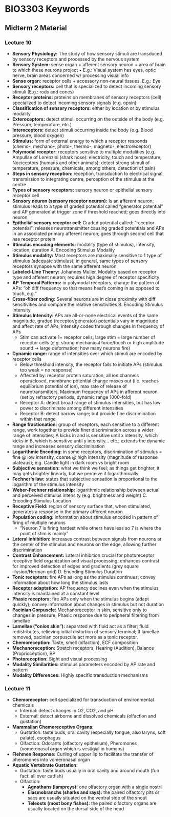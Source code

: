 # BIO3303 Keywords

## Midterm 2 Material

### Lecture 10
* **Sensory Physiology:** The study of how sensory stimuli are transduced by sensory receptors and processed by the nervous system
* **Sensory System:** sense organ + afferent sensory neuron + area of brain to which these neurons project
  •	E.g.: Visual system has eyes, optic nerve, brain areas concerned w/ processing visual info
* **Sense organ:** receptor cells + accessory non-neural tissues, E.g.: Eye
* **Sensory receptors:** cell that is specialized to detect incoming sensory stimuli (E.g.: rods and cones)
* **Receptor proteins:** proteins on membranes of sensory receptors (cell) specialized to detect incoming sensory signals (e.g. opsin)
* **Classification of sensory receptors:** either by location or by stimulus modality
* **Exteroceptors:** detect stimuli occurring on the outside of the body (e.g. Pressure, temperature, etc.)
* **Interoceptors:** detect stimuli occurring inside the body (e.g. Blood pressure, blood oxygen)
* **Stimulus:** form of external energy to which a receptor responds (chemo-, mechano-, photo-, thermo-, magneto-, electroreceptor)
* **Polymodal receptor:** receptors sensitive to multiple modalities (e.g. Ampullae of Lorenzini (shark nose): electricity, touch and temperature; Nociceptors (humans and other animals): detect strong stimuli of temperature, pressure, chemicals, among others; detection of pain)
* **Steps in sensory reception:** reception, transduction to electrical signal, transmission to integrating centre, perception of the stimulus at the centre
* **Types of sensory receptors:** sensory neuron or epithelial sensory receptor cell
* **Sensory neuron (sensory receptor neuron):** Is an afferent neuron; stimulus leads to a type of graded potential called “generator potential” and AP generated at trigger zone if threshold reached; goes directly into neuron
* **Epithelial sensory receptor cell:** Graded potential called: “receptor potential”; releases neurotransmitter causing graded potentials and APs in an associated primary afferent neuron; goes through second cell that has receptor protein
* **Stimulus encoding elements:** modality (type of stimulus), intensity, location, duration
A. Encoding Stimulus Modality
* **Stimulus modality:** Most receptors are maximally sensitive to 1 type of stimulus (adequate stimulus); in general, same types of sensory receptors synapse with the same afferent neuron
* **Labeled-Line Theory:** Johannes Muller, Modality based on receptor type and afferent neuron; requires high degree of receptor specificity
* **AP Temporal Patterns:** in polymodal receptors, change the pattern of APs: “oh diff frequency so that means heat’s coming in as opposed to touch, e.g.”
* **Cross-fiber coding:** Several neurons are in close proximity with diff sensitivities and compare the relative sensitivities
B. Encoding Stimulus Intensity
* **Stimulus Intensity:** APs are all-or-none electrical events of the same magnitude, graded (receptor/generator) potentials vary in magnitude and affect rate of APs; intensity coded through changes in frequency of APs
  -	Stim can activate 1+ receptor cells; large stim = large number of receptor cells (e.g. strong mechanical force/touch or high amplitude sound -> large deformation; how many neurons fire)
* **Dynamic range:** range of intensities over which stimuli are encoded by receptor cells
  *	Below threshold intensity, the receptor fails to initiate APs (stimulus too weak = no response)
  * Affected by: receptor protein saturation, all ion channels open/closed, membrane potential change maxes out (i.e. reaches equilibrium potential of ion), max rate of release of neurotransmitters, Maximum frequency of APs in afferent neuron (set by refractory periods, dynamic range 1000-fold)
  * Receptor A: detect broad range of stimulus intensities, but has low power to discriminate among different intensities
  * Receptor B: detect narrow range; but provide fine discrimination within that range
* **Range fractionation:** group of receptors, each sensitive to a different range, work together to provide finer discrimination across a wider range of intensities; A kicks in and is sensitive until x intensity, which kicks in B, which is sensitive until y intensity… etc.; extends the dynamic range and increases sensory discrimination
* **Logarithmic Encoding:** in some receptors, discrimination of stimulus = fine @ low intensity, coarse @ high intensity (magnitude of response plateaus); e.g. Candle light in dark room vs bright room
* **Subjective sensation:** what we think we feel; as things get brighter, it may gets brighter linearly, but we perceive it logarithmically
* **Fechner's law:** states that subjective sensation is proportional to the logarithm of the stimulus intensity
* **Weber-Fechner relationship:** logarithmic relationship between actual and perceived stimulus intensity (e.g. brightness and weight)
C. Encoding Stimulus Location
* **Receptive Field:** region of sensory surface that, when stimulated, generates a response in the primary afferent neuron
* **Population coding:** information about stimulus encoded in pattern of firing of multiple neurons
  -	“Neuron 7 is firing hardest while others have less so 7 is where the point of stim is mainly”
* **Lateral inhibition:** increases contrast between signals from neurons at the center of the stimulus and neurons on the edge, allowing further discrimination
* **Contrast Enhancement:** Lateral inhibition crucial for photoreceptor receptive field organization and visual processing; enhances contrast for improved detection of edges and gradients (grey square illusion/Herman grid)
D. Encoding Stimulus Duration
* **Tonic receptors:** fire APs as long as the stimulus continues; convey information about how long the stimulus lasts
* **Receptor adaptation:** AP frequency declines even when the stimulus intensity is maintained at a constant level
* **Phasic receptors:** fire APs only when the stimulus begins (adapt quickly); convey information about changes in stimulus but not duration 
* **Pacinian Corpuscle:** Mechanoreceptor in skin, sensitive only to changes in pressure, Phasic response due to peripheral filtering from lamellae
* **Lamellae (“onion skin”):** separated with fluid act as a filter; fluid redistributes, relieving initial distortion of sensory terminal; If lamellae removed, pacinian corpuscule act more as a tonic receptor.
* **Chemoreception:** Taste, smell (olfaction), ECF composition
* **Mechanoreception:** Stretch receptors, Hearing (Audition), Balance (Proprioception), BP
* **Photoreception:** Sight and visual processing
* **Modality Similarities:** stimulus parameters encoded by AP rate and pattern
* **Modality Differences:** Highly specific transduction mechanisms

### Lecture 11

* **Chemoreceptor:** cell specialized for transduction of environmental chemicals
  * Internal: detect changes in O2, CO2, and pH
  * External: detect airborne and dissolved chemicals (olfaction and gustation)
* **Mammalian Chemoreceptive Organs:**
  * Gustation: taste buds, oral cavity (especially tongue, also larynx, soft palate), esophagus
  * Olfaction: Odorants (olfactory epithelium), Pheromones (vomeronasal organ which is vestigial in humans)
* **Flehmen Response:** Curling of upper lip to facilitate the transfer of pheromones into vomeronasal organ
* **Aquatic Vertebrate Gustation:**
  * Gustation: taste buds usually in oral cavity and around mouth (fun fact: all over catfish)
  * Olfaction:
    * **Agnathans (lampreys):** one olfactory organ with a single nostril
    * **Elasmobranchs (sharks and rays):** the paired olfactory pits or sacs are usually situated on the ventral side of the snout
    * **Teleosts (most bony fishes):** the paired olfactory organs are usually located on the dorsal side of the head
